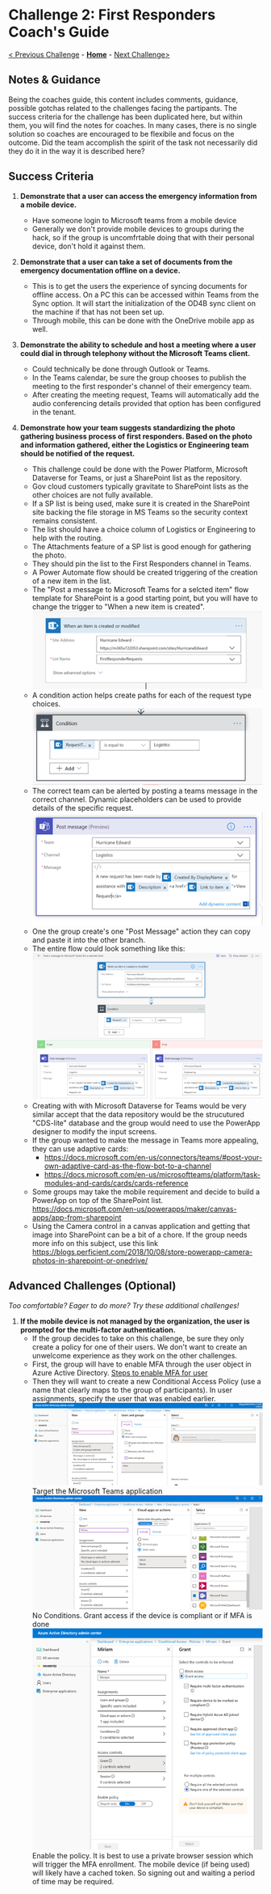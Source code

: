 # Challenge 2: First Responders Coach's Guide

[< Previous Challenge](./01-collaboration.md) - **[Home](./readme.md)** - [Next Challenge>](./03-citizenservices.md)

## Notes & Guidance
Being the coaches guide, this content includes comments, guidance, possible gotchas related to the challenges facing the partipants. The success criteria for the challenge has been duplicated here, but within them, you will find the notes for coaches. In many cases, there is no single solution so coaches are encouraged to be flexibile and focus on the outcome. Did the team accomplish the spirit of the task not necessarily did they do it in the way it is described here?
## Success Criteria
1. **Demonstrate that a user can access the emergency information from a mobile device.**
    * Have someone login to Microsoft teams from a mobile device 
    * Generally we don't provide mobile devices to groups during the hack, so if the group is uncomfrtable doing that with their personal device, don't hold it against them.

1. **Demonstrate that a user can take a set of documents from the emergency documentation offline on a device.**
    * This is to get the users the experience of syncing documents for offline access. On a PC this can be accessed within Teams from the Sync option. It will start the initialization of the OD4B sync client on the machine if that has not been set up. 
    * Through mobile, this can be done with the OneDrive mobile app as well.

1. **Demonstrate the ability to schedule and host a meeting where a user could dial in through telephony without the Microsoft Teams client.**
    * Could technically be done through Outlook or Teams.
    * In the Teams calendar, be sure the group chooses to publish the meeting to the first responder's channel of their emergency team.
    * After creating the meeting request, Teams will automatically add the audio conferencing details provided that option has been configured in the tenant.

1. **Demonstrate how your team suggests standardizing the photo gathering business process of first responders. Based on the photo and information gathered, either the Logistics or Engineering team should be notified of the request.**
    * This challenge could be done with the Power Platform, Microsoft Dataverse for Teams, or just a SharePoint list as the repository.  
    * Gov cloud customers typically gravitate to SharePoint lists as the other choices are not fully available.
    * If a SP list is being used, make sure it is created in the SharePoint site backing the file storage in MS Teams so the security context remains consistent.
    * The list should have a choice column of Logistics or Engineering to help with the routing.
    * The Attachments feature of a SP list is good enough for gathering the photo.
    * They should pin the list to the First Responders channel in Teams.
    * A Power Automate flow should be created triggering of the creation of a new item in the list.
    * The "Post a message to Microsoft Teams for a selcted item" flow template for SharePoint is a good starting point, but you will have to change the trigger to "When a new item is created".\
    ![Trigger On New Item](images/2newitemtrigger.png)
    * A condition action helps create paths for each of the request type choices.\
    ![Condition](images/2condition.png)
    * The correct team can be alerted by posting a teams message in the correct channel. Dynamic placeholders can be used to provide details of the specific request.\
    ![Post Message](images/2postmessage.png)  
    * One the group create's one "Post Message" action they can copy and paste it into the other branch.
    * The entire flow could look something like this:\
    ![Flow](images/2flow.png)
    * Creating with with Microsoft Dataverse for Teams would be very similar accept that the data repository would be the strucutured "CDS-lite" database and the group would need to use the PowerApp designer to modify the input screens.
    * If the group wanted to make the message in Teams more appealing, they can use adaptive cards:
        * https://docs.microsoft.com/en-us/connectors/teams/#post-your-own-adaptive-card-as-the-flow-bot-to-a-channel
        * https://docs.microsoft.com/en-us/microsoftteams/platform/task-modules-and-cards/cards/cards-reference
    * Some groups may take the mobile requirement and decide to build a PowerApp on top of the SharePoint list. https://docs.microsoft.com/en-us/powerapps/maker/canvas-apps/app-from-sharepoint
    * Using the Camera control in a canvas application and getting that image into SharePoint can be a bit of a chore. If the group needs more info on this subject, use this link https://blogs.perficient.com/2018/10/08/store-powerapp-camera-photos-in-sharepoint-or-onedrive/

## Advanced Challenges (Optional)

*Too comfortable?  Eager to do more?  Try these additional challenges!*

1. **If the mobile device is not managed by the organization, the user is prompted for the multi-factor authentication.**
    * If the group decides to take on this challenge, be sure they only create a policy for one of their users. We don't want to create an unwelcome experience as they work on the other challenges.
    * First, the group will have to enable MFA through the user object in Azure Active Directory. [Steps to enable MFA for user](https://docs.microsoft.com/en-us/azure/active-directory/authentication/howto-mfa-userstates) 
    * Then they will want to create a new Conditional Access Policy (use a name that clearly maps to the group of participants). In user assignments, specify the user that was enabled earlier.\
    ![Creating Conditional Access Policy](images/2condaccess.png)\
    Target the Microsoft Teams application\
    ![Target MS Teams](images/2condaccessteams.png)\
    No Conditions. Grant access if the device is compliant or if MFA is done\
    ![Grant Access](images/2condaccessgrant.png)
    Enable the policy. It is best to use a private browser session which will trigger the MFA enrollment. The mobile device (if being used) will likely have a cached token. So signing out and waiting a period of time may be required.


